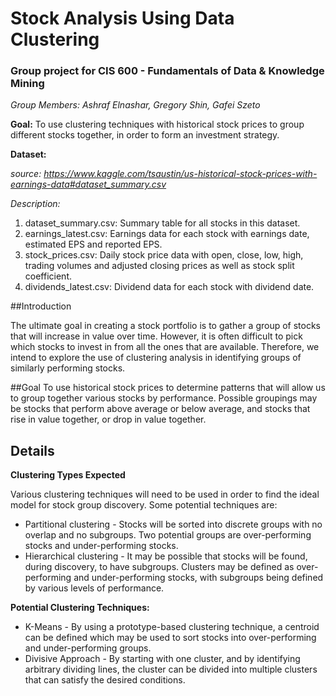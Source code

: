 # Stock Analysis Using Data Clustering
### Group project for CIS 600 - Fundamentals of Data & Knowledge Mining
  
  
*Group Members: Ashraf Elnashar, Gregory Shin, Gafei Szeto*

**Goal:** To use clustering techniques with historical stock prices to group different stocks together, in order to form an investment strategy.

**Dataset:**

*source: <https://www.kaggle.com/tsaustin/us-historical-stock-prices-with-earnings-data#dataset_summary.csv>*

*Description:*
 
1. dataset_summary.csv: Summary table for all stocks in this dataset.
2. earnings_latest.csv: Earnings data for each stock with earnings date, estimated EPS and reported EPS.
3. stock_prices.csv: Daily stock price data with open, close, low, high, trading volumes and adjusted closing prices as well as stock split coefficient.
4. dividends_latest.csv: Dividend data for each stock with dividend date.

##Introduction

The ultimate goal in creating a stock portfolio is to gather a group of stocks that will increase in value over time. However, it is often difficult to pick which stocks to invest in from all the ones that are available. Therefore, we intend to explore the use of clustering analysis in identifying groups of similarly performing stocks.

##Goal
To use historical stock prices to determine patterns that will allow us to group together various stocks by performance. Possible groupings may be stocks that perform above average or below average, and stocks that rise in value together, or drop in value together.

## Details
**Clustering Types Expected**

Various clustering techniques will need to be used in order to find the ideal model for stock group discovery. Some potential techniques are:

* Partitional clustering - Stocks will be sorted into discrete groups with no overlap and no subgroups. Two potential groups are over-performing stocks and under-performing stocks.
* Hierarchical clustering - It may be possible that stocks will be found, during discovery, to have subgroups. Clusters may be defined as over-performing and under-performing stocks, with subgroups being defined by various levels of performance.

**Potential Clustering Techniques:**

* K-Means - By using a prototype-based clustering technique, a centroid can be defined which may be used to sort stocks into over-performing and under-performing groups.
* Divisive Approach - By starting with one cluster, and by identifying arbitrary dividing lines, the cluster can be divided into multiple clusters that can satisfy the desired conditions.